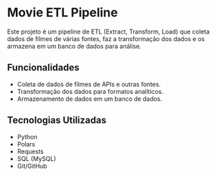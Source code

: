 # Movie ETL Pipeline

Este projeto é um pipeline de ETL (Extract, Transform, Load) que coleta dados de filmes de várias fontes, faz a transformação dos dados e os armazena em um banco de dados para análise.

## Funcionalidades

- Coleta de dados de filmes de APIs e outras fontes.
- Transformação dos dados para formatos analíticos.
- Armazenamento de dados em um banco de dados.

## Tecnologias Utilizadas

- Python
- Polars
- Requests
- SQL (MySQL)
- Git/GitHub
